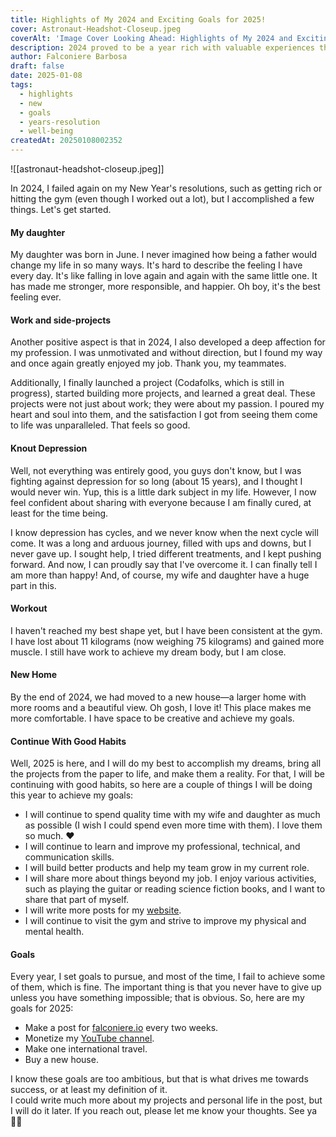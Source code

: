 ```yaml
---
title: Highlights of My 2024 and Exciting Goals for 2025!
cover: Astronaut-Headshot-Closeup.jpeg
coverAlt: 'Image Cover Looking Ahead: Highlights of My 2024 and Exciting Goals!'
description: 2024 proved to be a year rich with valuable experiences that contributed to my growth. Here are my highlights!
author: Falconiere Barbosa
draft: false
date: 2025-01-08
tags:
  - highlights
  - new
  - goals
  - years-resolution
  - well-being
createdAt: 20250108002352
---
```


![[astronaut-headshot-closeup.jpeg]]

In 2024, I failed again on my New Year's resolutions, such as getting rich or hitting the gym (even though I worked out a lot), but I accomplished a few things. Let's get started.

#### My daughter

My daughter was born in June. I never imagined how being a father would change my life in so many ways. It's hard to describe the feeling I have every day. It's like falling in love again and again with the same little one. It has made me stronger, more responsible, and happier. Oh boy, it's the best feeling ever.

#### Work and side-projects

Another positive aspect is that in 2024, I also developed a deep affection for my profession. I was unmotivated and without direction, but I found my way and once again greatly enjoyed my job. Thank you, my teammates.

Additionally, I finally launched a project (Codafolks, which is still in progress), started building more projects, and learned a great deal. These projects were not just about work; they were about my passion. I poured my heart and soul into them, and the satisfaction I got from seeing them come to life was unparalleled. That feels so good.

#### Knout Depression

Well, not everything was entirely good, you guys don't know, but I was fighting against depression for so long (about 15 years), and I thought I would never win. Yup, this is a little dark subject in my life. However, I now feel confident about sharing with everyone because I am finally cured, at least for the time being.

I know depression has cycles, and we never know when the next cycle will come. It was a long and arduous journey, filled with ups and downs, but I never gave up. I sought help, I tried different treatments, and I kept pushing forward. And now, I can proudly say that I've overcome it. I can finally tell I am more than happy! And, of course, my wife and daughter have a huge part in this.

#### Workout

I haven't reached my best shape yet, but I have been consistent at the gym. I have lost about 11 kilograms (now weighing 75 kilograms) and gained more muscle. I still have work to achieve my dream body, but I am close.

#### New Home

By the end of 2024, we had moved to a new house—a larger home with more rooms and a beautiful view. Oh gosh, I love it! This place makes me more comfortable. I have space to be creative and achieve my goals.

#### Continue With Good Habits

Well, 2025 is here, and I will do my best to accomplish my dreams, bring all the projects from the paper to life, and make them a reality. For that, I will be continuing with good habits, so here are a couple of things I will be doing this year to achieve my goals:

- I will continue to spend quality time with my wife and daughter as much as possible (I wish I could spend even more time with them). I love them so much. ❤️
- I will continue to learn and improve my professional, technical, and communication skills.
- I will build better products and help my team grow in my current role.
- I will share more about things beyond my job. I enjoy various activities, such as playing the guitar or reading science fiction books, and I want to share that part of myself.
- I will write more posts for my <a href="https://falconiere.io" target="_blank">website</a>.
- I will continue to visit the gym and strive to improve my physical and mental health.

#### Goals

Every year, I set goals to pursue, and most of the time, I fail to achieve some of them, which is fine. The important thing is that you never have to give up unless you have something impossible; that is obvious. So, here are my goals for 2025:

- Make a post for <a href="https://falconiere.io" target="_blank">falconiere.io</a> every two weeks.
- Monetize my <a href="https://www.youtube.com/@falconiere" target="_blank">YouTube channel</a>.
- Make one international travel.
- Buy a new house.

I know these goals are too ambitious, but that is what drives me towards success, or at least my definition of it.  
I could write much more about my projects and personal life in the post, but I will do it later. If you reach out, please let me know your thoughts. See ya ✌🏽
